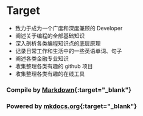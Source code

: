 # Target

- 致力于成为一个广度和深度兼顾的 Developer
- 阐述关于编程的全部基础知识
- 深入剖析各类编程知识点的底层原理
- 记录日常工作和生活中的一些英语单词、句子
- 阐述各类金融专业知识
- 收集整理各类有趣的 github 项目
- 收集整理各类有趣的在线工具

### Compile by [Markdown](https://markdown.com.cn/tools.html){:target="\_blank"}

### Powered by [mkdocs.org](https://www.mkdocs.org){:target="\_blank"}
